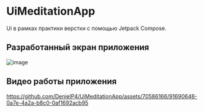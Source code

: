# UiMeditationApp

Ui в рамках практики верстки с помощью Jetpack Compose.

## Разработанный экран приложения

![image](https://github.com/DenielP4/UiMeditationApp/assets/70586166/a1cc1dce-f8e7-4057-9d50-114141e0ebdf)

## Видео работы приложения

https://github.com/DenielP4/UiMeditationApp/assets/70586166/91690646-0a7e-4a2a-b8c0-0af1692acb95
